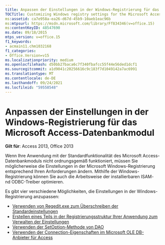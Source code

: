 ```yaml
---
title: Anpassen der Einstellungen in der Windows-Registrierung für das Microsoft Access-Datenbankmodul
TOCTitle: Customizing Windows registry settings for the Microsoft Access database engine
ms:assetid: ca7e958a-ea26-d67d-45b9-10aeb1eac96b
ms:mtpsurl: https://msdn.microsoft.com/library/Ff834346(v=office.15)
ms:contentKeyID: 48547690
ms.date: 09/18/2015
mtps_version: v=office.15
f1_keywords:
- acmain11.chm1032168
f1_categories:
- Office.Version=v15
ms.localizationpriority: medium
ms.openlocfilehash: d50bb27baca6c7f340fbafcc55f44e56ded1dcf1
ms.sourcegitcommit: a1d9041c20256616c9c183f7d1049142a7ac6991
ms.translationtype: MT
ms.contentlocale: de-DE
ms.lasthandoff: 09/24/2021
ms.locfileid: "59558548"
---
```

# <a name="customizing-windows-registry-settings-for-the-microsoft-access-database-engine"></a>Anpassen der Einstellungen in der Windows-Registrierung für das Microsoft Access-Datenbankmodul

**Gilt für**: Access 2013, Office 2013

Wenn Ihre Anwendung mit der Standardfunktionalität des Microsoft Access-Datenbankmoduls nicht ordnungsgemäß funktioniert, müssen Sie möglicherweise die Einstellungen in der Microsoft Windows-Registrierung entsprechend Ihren Anforderungen ändern. Mithilfe der Windows-Registrierung können Sie auch die Arbeitsweise der installierbaren ISAM- nd ODBC-Treiber optimieren.

Es gibt vier verschiedene Möglichkeiten, die Einstellungen in der Windows-Registrierung anzupassen:

- [Verwenden von Regedit.exe zum Überschreiben der Standardeinstellungen](https://docs.microsoft.com/office/vba/access/concepts/miscellaneous/using-regedit-exe-to-overwrite-the-default-settings)
- [Erstellen eines Teils in der Registrierungsstruktur Ihrer Anwendung zum Verwalten der Einstellungen](https://docs.microsoft.com/office/vba/access/concepts/miscellaneous/creating-a-portion-in-your-application-s-registry-tree-to-manage-the-settings)
- [Verwenden der SetOption-Methode von DAO](https://docs.microsoft.com/office/vba/access/concepts/miscellaneous/using-the-setoption-method-from-dao)
- [Verwenden der Connection-Eigenschaften im Microsoft OLE DB-Anbieter für Access](https://docs.microsoft.com/office/vba/access/concepts/miscellaneous/using-the-connection-properties-in-the-microsoft-ole-db-provider-for-access)

